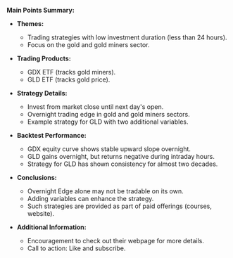 **Main Points Summary:**

- **Themes:** 
  - Trading strategies with low investment duration (less than 24 hours).
  - Focus on the gold and gold miners sector.

- **Trading Products:**
  - GDX ETF (tracks gold miners).
  - GLD ETF (tracks gold price).

- **Strategy Details:**
  - Invest from market close until next day's open.
  - Overnight trading edge in gold and gold miners sectors.
  - Example strategy for GLD with two additional variables.

- **Backtest Performance:**
  - GDX equity curve shows stable upward slope overnight.
  - GLD gains overnight, but returns negative during intraday hours.
  - Strategy for GLD has shown consistency for almost two decades.

- **Conclusions:**
  - Overnight Edge alone may not be tradable on its own.
  - Adding variables can enhance the strategy.
  - Such strategies are provided as part of paid offerings (courses, website).

- **Additional Information:**
  - Encouragement to check out their webpage for more details.
  - Call to action: Like and subscribe.
